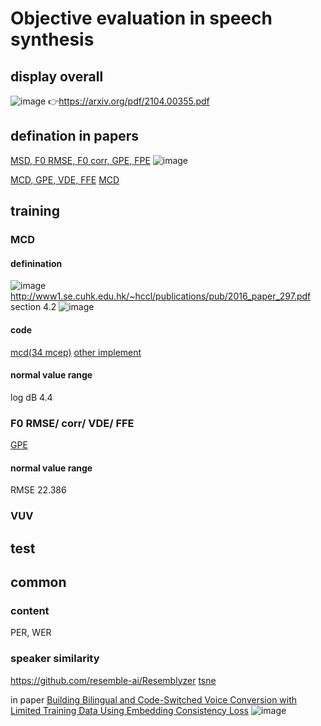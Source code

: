 # Objective evaluation in speech synthesis
## display overall
![image](https://user-images.githubusercontent.com/38338826/137138608-f137d3be-be9b-4144-8c89-4dbee631a211.png)
👉https://arxiv.org/pdf/2104.00355.pdf


## defination in papers
[MSD, F0 RMSE, F0 corr, GPE, FPE](https://arxiv.org/pdf/1904.02790.pdf)
![image](https://user-images.githubusercontent.com/38338826/137137367-62739b52-0d72-49da-9550-06efd37d842a.png)

[MCD, GPE, VDE, FFE](http://proceedings.mlr.press/v80/skerry-ryan18a/skerry-ryan18a.pdf)
[MCD](https://www1.se.cuhk.edu.hk/~hccl/publications/pub/2016_paper_297.pdf)





## training
### MCD
#### definination
![image](https://user-images.githubusercontent.com/38338826/137128924-048a5bdb-bf64-4ed1-90b5-94f34f54ffaa.png)
http://www1.se.cuhk.edu.hk/~hccl/publications/pub/2016_paper_297.pdf section 4.2
![image](https://user-images.githubusercontent.com/38338826/137129723-8b4e670e-0c3f-42b2-a727-b8971b3de4b8.png)


#### code
[mcd(34 mcep)](https://github.com/inconnu11/tsne-and-mcd/blob/main/mcd.py)
[other implement](https://github.com/MattShannon/mcd)

#### normal value range
log dB 4.4


### F0 RMSE/ corr/ VDE/ FFE
[GPE](https://github.com/bastibe/MAPS-Scripts)



#### normal value range
RMSE 22.386


### VUV



## test




## common
### content
PER, WER
### speaker similarity
https://github.com/resemble-ai/Resemblyzer
[tsne]()


in paper [Building Bilingual and Code-Switched Voice Conversion with Limited
Training Data Using Embedding Consistency Loss](https://arxiv.org/pdf/2104.10832.pdf)
![image](https://user-images.githubusercontent.com/38338826/141472983-dd92c5e9-f9de-4912-91ca-979a8b451107.png)



